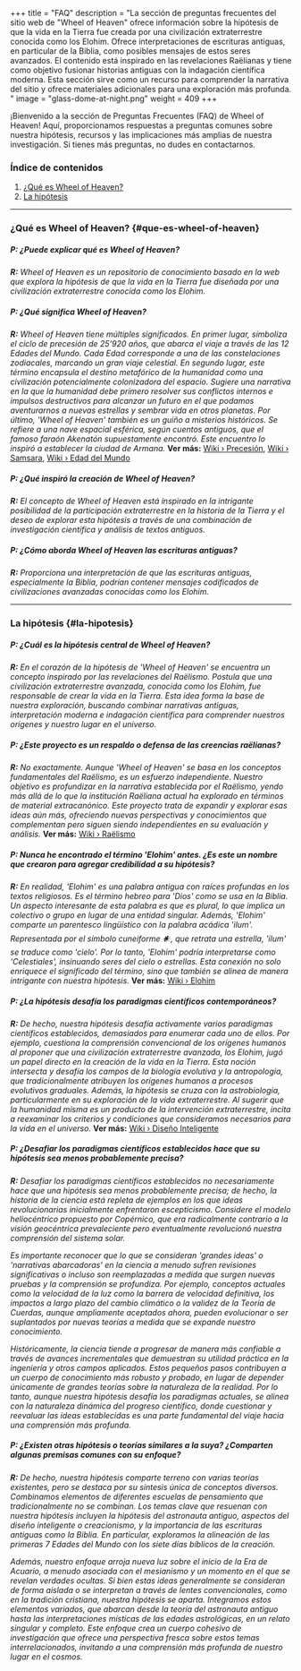 +++
title = "FAQ"
description = "La sección de preguntas frecuentes del sitio web de \"Wheel of Heaven\" ofrece información sobre la hipótesis de que la vida en la Tierra fue creada por una civilización extraterrestre conocida como los Elohim. Ofrece interpretaciones de escrituras antiguas, en particular de la Biblia, como posibles mensajes de estos seres avanzados. El contenido está inspirado en las revelaciones Raëlianas y tiene como objetivo fusionar historias antiguas con la indagación científica moderna. Esta sección sirve como un recurso para comprender la narrativa del sitio y ofrece materiales adicionales para una exploración más profunda.​"
image = "glass-dome-at-night.png"
weight = 409
+++

¡Bienvenido a la sección de Preguntas Frecuentes (FAQ) de Wheel of Heaven! Aquí, proporcionamos respuestas a preguntas comunes sobre nuestra hipótesis, recursos y las implicaciones más amplias de nuestra investigación. Si tienes más preguntas, no dudes en contactarnos.

### Índice de contenidos
1. [¿Qué es Wheel of Heaven?](#que-es-wheel-of-heaven)
2. [La hipótesis](#la-hipotesis)

---

### ¿Qué es Wheel of Heaven? {#que-es-wheel-of-heaven}

##### P: ¿Puede explicar qué es Wheel of Heaven?
_**R:** Wheel of Heaven es un repositorio de conocimiento basado en la web que explora la hipótesis de que la vida en la Tierra fue diseñada por una civilización extraterrestre conocida como los Elohim._

##### P: ¿Qué significa Wheel of Heaven?
_**R:** Wheel of Heaven tiene múltiples significados. En primer lugar, simboliza el ciclo de precesión de 25'920 años, que abarca el viaje a través de las 12 Edades del Mundo. Cada Edad corresponde a una de las constelaciones zodiacales, marcando un gran viaje celestial. En segundo lugar, este término encapsula el destino metafórico de la humanidad como una civilización potencialmente colonizadora del espacio. Sugiere una narrativa en la que la humanidad debe primero resolver sus conflictos internos e impulsos destructivos para alcanzar un futuro en el que podamos aventurarnos a nuevas estrellas y sembrar vida en otros planetas. Por último, 'Wheel of Heaven' también es un guiño a misterios históricos. Se refiere a una nave espacial esférica, según cuentos antiguos, que el famoso faraón Akenatón supuestamente encontró. Este encuentro lo inspiró a establecer la ciudad de Armana._ **Ver más:**  [Wiki › Precesión](../../../wiki/precession/), [Wiki › Samsara](../../../wiki/samsara/), [Wiki › Edad del Mundo](../../../wiki/world-age/)

##### P: ¿Qué inspiró la creación de Wheel of Heaven?
_**R:** El concepto de Wheel of Heaven está inspirado en la intrigante posibilidad de la participación extraterrestre en la historia de la Tierra y el deseo de explorar esta hipótesis a través de una combinación de investigación científica y análisis de textos antiguos._

##### P: ¿Cómo aborda Wheel of Heaven las escrituras antiguas?
_**R:** Proporciona una interpretación de que las escrituras antiguas, especialmente la Biblia, podrían contener mensajes codificados de civilizaciones avanzadas conocidas como los Elohim._

---

### La hipótesis {#la-hipotesis}

##### P: ¿Cuál es la hipótesis central de Wheel of Heaven?
_**R:** En el corazón de la hipótesis de 'Wheel of Heaven' se encuentra un concepto inspirado por las revelaciones del Raëlismo. Postula que una civilización extraterrestre avanzada, conocida como los Elohim, fue responsable de crear la vida en la Tierra. Esta idea forma la base de nuestra exploración, buscando combinar narrativas antiguas, interpretación moderna e indagación científica para comprender nuestros orígenes y nuestro lugar en el universo._

##### P: ¿Este proyecto es un respaldo o defensa de las creencias raëlianas?

_**R:** No exactamente. Aunque 'Wheel of Heaven' se basa en los conceptos fundamentales del Raëlismo, es un esfuerzo independiente. Nuestro objetivo es profundizar en la narrativa establecida por el Raëlismo, yendo más allá de lo que la institución Raëliana actual ha explorado en términos de material extracanónico. Este proyecto trata de expandir y explorar esas ideas aún más, ofreciendo nuevas perspectivas y conocimientos que complementan pero siguen siendo independientes en su evaluación y análisis._ **Ver más:** [Wiki › Raëlismo](../../../wiki/raelism/)

##### P: Nunca he encontrado el término 'Elohim' antes. ¿Es este un nombre que crearon para agregar credibilidad a su hipótesis?
_**R:** En realidad, 'Elohim' es una palabra antigua con raíces profundas en los textos religiosos. Es el término hebreo para 'Dios' como se usa en la Biblia. Un aspecto interesante de esta palabra es que es plural, lo que implica un colectivo o grupo en lugar de una entidad singular. Además, 'Elohim' comparte un parentesco lingüístico con la palabra acádica 'ilum'. Representada por el símbolo cuneiforme 𒀭, que retrata una estrella, 'ilum' se traduce como 'cielo'. Por lo tanto, 'Elohim' podría interpretarse como 'Celestiales', insinuando seres del cielo o estrellas. Esta conexión no solo enriquece el significado del término, sino que también se alinea de manera intrigante con nuestra hipótesis._ **Ver más:** [Wiki › Elohim](../../../wiki/elohim/)

##### P: ¿La hipótesis desafía los paradigmas científicos contemporáneos?
_**R:** De hecho, nuestra hipótesis desafía activamente varios paradigmas científicos establecidos, demasiados para enumerar cada uno de ellos. Por ejemplo, cuestiona la comprensión convencional de los orígenes humanos al proponer que una civilización extraterrestre avanzada, los Elohim, jugó un papel directo en la creación de la vida en la Tierra. Esta noción intersecta y desafía los campos de la biología evolutiva y la antropología, que tradicionalmente atribuyen los orígenes humanos a procesos evolutivos graduales. Además, la hipótesis se cruza con la astrobiología, particularmente en su exploración de la vida extraterrestre. Al sugerir que la humanidad misma es un producto de la intervención extraterrestre, incita a reexaminar los criterios y condiciones que consideramos necesarios para la vida en el universo._ **Ver más:** [Wiki › Diseño Inteligente](../../../wiki/intelligent-design/)

##### P: ¿Desafiar los paradigmas científicos establecidos hace que su hipótesis sea menos probablemente precisa?

_**R:** Desafiar los paradigmas científicos establecidos no necesariamente hace que una hipótesis sea menos probablemente precisa; de hecho, la historia de la ciencia está repleta de ejemplos en los que ideas revolucionarias inicialmente enfrentaron escepticismo. Considere el modelo heliocéntrico propuesto por Copérnico, que era radicalmente contrario a la visión geocéntrica prevaleciente pero eventualmente revolucionó nuestra comprensión del sistema solar._

_Es importante reconocer que lo que se consideran 'grandes ideas' o 'narrativas abarcadoras' en la ciencia a menudo sufren revisiones significativas o incluso son reemplazadas a medida que surgen nuevas pruebas y la comprensión se profundiza. Por ejemplo, conceptos actuales como la velocidad de la luz como la barrera de velocidad definitiva, los impactos a largo plazo del cambio climático o la validez de la Teoría de Cuerdas, aunque ampliamente aceptados ahora, pueden evolucionar o ser suplantados por nuevas teorías a medida que se expande nuestro conocimiento._

_Históricamente, la ciencia tiende a progresar de manera más confiable a través de avances incrementales que demuestran su utilidad práctica en la ingeniería y otros campos aplicados. Estos pequeños pasos contribuyen a un cuerpo de conocimiento más robusto y probado, en lugar de depender únicamente de grandes teorías sobre la naturaleza de la realidad. Por lo tanto, aunque nuestra hipótesis desafía los paradigmas actuales, se alinea con la naturaleza dinámica del progreso científico, donde cuestionar y reevaluar las ideas establecidas es una parte fundamental del viaje hacia una comprensión más profunda._

##### P: ¿Existen otras hipótesis o teorías similares a la suya? ¿Comparten algunas premisas comunes con su enfoque?

_**R:** De hecho, nuestra hipótesis comparte terreno con varias teorías existentes, pero se destaca por su síntesis única de conceptos diversos. Combinamos elementos de diferentes escuelas de pensamiento que tradicionalmente no se combinan. Los temas clave que resuenan con nuestra hipótesis incluyen la hipótesis del astronauta antiguo, aspectos del diseño inteligente o creacionismo, y la importancia de las escrituras antiguas como la Biblia. En particular, exploramos la alineación de las primeras 7 Edades del Mundo con los siete días bíblicos de la creación._

_Además, nuestro enfoque arroja nueva luz sobre el inicio de la Era de Acuario, a menudo asociada con el mesianismo y un momento en el que se revelan verdades ocultas. Si bien estas ideas generalmente se consideran de forma aislada o se interpretan a través de lentes convencionales, como en la tradición cristiana, nuestra hipótesis se aparta. Integramos estos elementos variados, que abarcan desde la teoría del astronauta antiguo hasta las interpretaciones místicas de las edades astrológicas, en un relato singular y completo. Este enfoque crea un cuerpo cohesivo de investigación que ofrece una perspectiva fresca sobre estos temas interrelacionados, invitando a una comprensión más profunda de nuestro lugar en el cosmos._